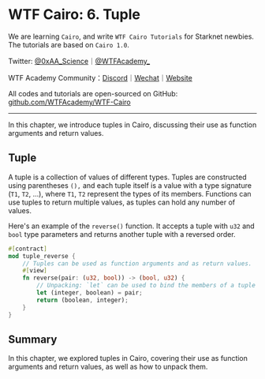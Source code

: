 # WTF Cairo: 6. Tuple

We are learning `Cairo`, and write `WTF Cairo Tutorials` for Starknet newbies. The tutorials are based on `Cairo 1.0`.

Twitter: [@0xAA_Science](https://twitter.com/0xAA_Science)｜[@WTFAcademy_](https://twitter.com/WTFAcademy_)

WTF Academy Community：[Discord](https://discord.wtf.academy)｜[Wechat](https://docs.google.com/forms/d/e/1FAIpQLSe4KGT8Sh6sJ7hedQRuIYirOoZK_85miz3dw7vA1-YjodgJ-A/viewform?usp=sf_link)｜[Website](https://wtf.academy)

All codes and tutorials are open-sourced on GitHub: [github.com/WTFAcademy/WTF-Cairo](https://github.com/WTFAcademy/WTF-Cairo)

---

In this chapter, we introduce tuples in Cairo, discussing their use as function arguments and return values.

## Tuple

A tuple is a collection of values of different types. Tuples are constructed using parentheses `(),` and each tuple itself is a value with a type signature (`T1`, `T2`, ...), where `T1`, `T2` represent the types of its members. Functions can use tuples to return multiple values, as tuples can hold any number of values.

Here's an example of the `reverse()` function. It accepts a tuple with `u32` and `bool` type parameters and returns another tuple with a reversed order.

```rust
#[contract]
mod tuple_reverse {
    // Tuples can be used as function arguments and as return values.
    #[view]
    fn reverse(pair: (u32, bool)) -> (bool, u32) {
        // Unpacking: `let` can be used to bind the members of a tuple to variables.
        let (integer, boolean) = pair;
        return (boolean, integer);
    }
}
```

## Summary

In this chapter, we explored tuples in Cairo, covering their use as function arguments and return values, as well as how to unpack them.